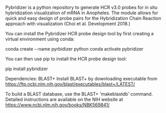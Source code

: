 
Pybridizer is a python repository to generate HCR v3.0 probes for in situ hybridization visualization of mRNA in Anopheles. The module allows for quick and easy design of probe pairs for the Hybridization Chain Reaction approach with visualization (Choi et al. Development 2018.)

You can install the Pybridizer HCR probe design tool by first creating a virtual environment using conda:

conda create --name pyrbidizer python
conda activate pybridizer

You can then use pip to install the HCR probe design tool:

pip install pybridizer

Dependencies: BLAST+ Install BLAST+ by downloading executable from https://ftp.ncbi.nlm.nih.gov/blast/executables/blast+/LATEST/

To build a BLAST database, use the BLAST+ 'makeblastdb' command. Detailed instructions are available on the NIH website at https://www.ncbi.nlm.nih.gov/books/NBK569841/